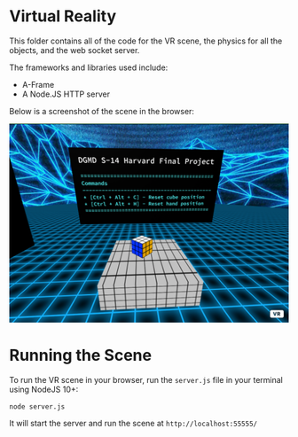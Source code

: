 # Virtual Reality

This folder contains all of the code for the VR scene, the physics for all the objects, and the web socket server.

The frameworks and libraries used include:
* A-Frame
* A Node.JS HTTP server

Below is a screenshot of the scene in the browser:

![VR Image](docs/vr-scene.png)


# Running the Scene

To run the VR scene in your browser, run the `server.js` file in your terminal using NodeJS 10+:

```
node server.js
```

It will start the server and run the scene at `http://localhost:55555/`
